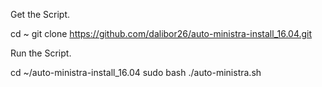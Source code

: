 Get the Script.

cd ~
git clone https://github.com/dalibor26/auto-ministra-install_16.04.git



Run the Script.

cd ~/auto-ministra-install_16.04
sudo bash ./auto-ministra.sh
